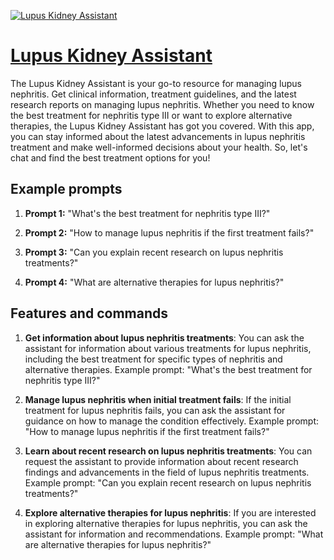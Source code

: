 [![Lupus Kidney Assistant](https://files.oaiusercontent.com/file-cdynHGdM01yFgj1l9Sku0nJh?se=2123-10-18T14%3A01%3A18Z&sp=r&sv=2021-08-06&sr=b&rscc=max-age%3D31536000%2C%20immutable&rscd=attachment%3B%20filename%3D4244bea2-a414-40b2-a8d3-362f79516bb8.png&sig=cRMM9OsQV/Zu2hYxddFguy7w%2Bgp9sbLI3R2/h4M5JWQ%3D)](https://chat.openai.com/g/g-htAauK4SF-lupus-kidney-assistant)

# [Lupus Kidney Assistant](https://chat.openai.com/g/g-htAauK4SF-lupus-kidney-assistant)

The Lupus Kidney Assistant is your go-to resource for managing lupus nephritis. Get clinical information, treatment guidelines, and the latest research reports on managing lupus nephritis. Whether you need to know the best treatment for nephritis type III or want to explore alternative therapies, the Lupus Kidney Assistant has got you covered. With this app, you can stay informed about the latest advancements in lupus nephritis treatment and make well-informed decisions about your health. So, let's chat and find the best treatment options for you!

## Example prompts

1. **Prompt 1:** "What's the best treatment for nephritis type III?"

2. **Prompt 2:** "How to manage lupus nephritis if the first treatment fails?"

3. **Prompt 3:** "Can you explain recent research on lupus nephritis treatments?"

4. **Prompt 4:** "What are alternative therapies for lupus nephritis?"

## Features and commands

1. **Get information about lupus nephritis treatments**: You can ask the assistant for information about various treatments for lupus nephritis, including the best treatment for specific types of nephritis and alternative therapies. Example prompt: "What's the best treatment for nephritis type III?"

2. **Manage lupus nephritis when initial treatment fails**: If the initial treatment for lupus nephritis fails, you can ask the assistant for guidance on how to manage the condition effectively. Example prompt: "How to manage lupus nephritis if the first treatment fails?"

3. **Learn about recent research on lupus nephritis treatments**: You can request the assistant to provide information about recent research findings and advancements in the field of lupus nephritis treatments. Example prompt: "Can you explain recent research on lupus nephritis treatments?"

4. **Explore alternative therapies for lupus nephritis**: If you are interested in exploring alternative therapies for lupus nephritis, you can ask the assistant for information and recommendations. Example prompt: "What are alternative therapies for lupus nephritis?"